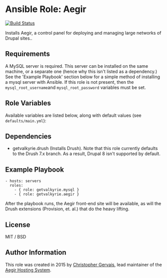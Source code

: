 # Ansible Role: Aegir

[![Build Status](https://travis-ci.org/ErgonLogicEnterprises/ansible-role-aegir.svg?branch=master)](https://travis-ci.org/ErgonLogicEnterprises/ansible-role-aegir)

Installs Aegir, a control panel for deploying and managing large networks of Drupal sites..

## Requirements

A MySQL server is required. This server can be installed on the same machine,
or a separate one (hence why this isn't listed as a dependency.) See the
'Example Playbook' section below for a simple method of installing a mysql
server with Ansible. If this role is not present, then the
`mysql_root_username`and `mysql_root_password` variables must be set.

## Role Variables

Available variables are listed below, along with default values (see `defaults/main.yml`):


## Dependencies

  - getvalkyrie.drush (Installs Drush). Note that this role currently defaults
    to the Drush 7.x branch. As a result, Drupal 8 isn't supported by default.

## Example Playbook

    - hosts: servers
      roles:
        - { role: getvalkyrie.mysql }
        - { role: getvalkyrie.aegir }

After the playbook runs, the Aegir front-end site will be available, as will
the Drush extensions (Provision, et. al.) that do the heavy lifting.

## License

MIT / BSD

## Author Information

This role was created in 2015 by [Christopher Gervais](http://ergonlogic.com/), lead maintainer of the [Aegir Hosting System](http://www.aegirproject.org).
